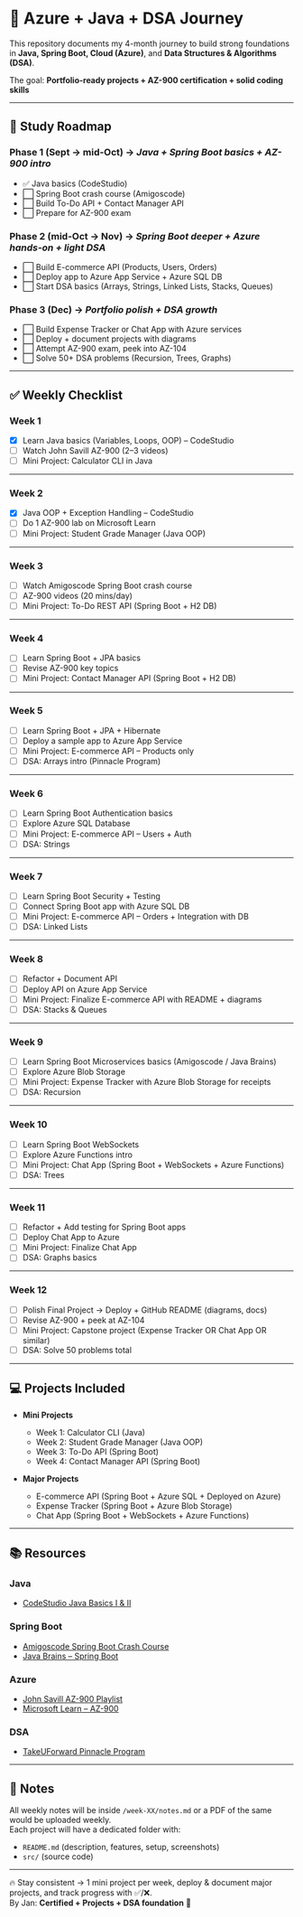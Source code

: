 # 🚀 Azure + Java + DSA Journey  

This repository documents my 4-month journey to build strong foundations in **Java, Spring Boot, Cloud (Azure)**, and **Data Structures & Algorithms (DSA)**.  

The goal: **Portfolio-ready projects + AZ-900 certification + solid coding skills**    

---

## 📅 Study Roadmap  

### Phase 1 (Sept → mid-Oct) → *Java + Spring Boot basics + AZ-900 intro*  
- ✅ Java basics (CodeStudio)   
- ⬜ Spring Boot crash course (Amigoscode)   
- ⬜ Build To-Do API + Contact Manager API   
- ⬜ Prepare for AZ-900 exam    

### Phase 2 (mid-Oct → Nov) → *Spring Boot deeper + Azure hands-on + light DSA*  
- ⬜ Build E-commerce API (Products, Users, Orders)   
- ⬜ Deploy app to Azure App Service + Azure SQL DB   
- ⬜ Start DSA basics (Arrays, Strings, Linked Lists, Stacks, Queues)    

### Phase 3 (Dec) → *Portfolio polish + DSA growth*  
- ⬜ Build Expense Tracker or Chat App with Azure services   
- ⬜ Deploy + document projects with diagrams   
- ⬜ Attempt AZ-900 exam, peek into AZ-104   
- ⬜ Solve 50+ DSA problems (Recursion, Trees, Graphs)    

---

## ✅ Weekly Checklist  

### Week 1  
- [x] Learn Java basics (Variables, Loops, OOP) – CodeStudio   
- [ ] Watch John Savill AZ-900 (2–3 videos)   
- [ ] Mini Project: Calculator CLI in Java 

---

### Week 2  
- [x] Java OOP + Exception Handling – CodeStudio   
- [ ] Do 1 AZ-900 lab on Microsoft Learn   
- [ ] Mini Project: Student Grade Manager (Java OOP)    

---

### Week 3  
- [ ] Watch Amigoscode Spring Boot crash course   
- [ ] AZ-900 videos (20 mins/day)   
- [ ] Mini Project: To-Do REST API (Spring Boot + H2 DB)    

---

### Week 4  
- [ ] Learn Spring Boot + JPA basics   
- [ ] Revise AZ-900 key topics   
- [ ] Mini Project: Contact Manager API (Spring Boot + H2 DB)    

---

### Week 5
- [ ] Learn Spring Boot + JPA + Hibernate  
- [ ] Deploy a sample app to Azure App Service  
- [ ] Mini Project: E-commerce API – Products only  
- [ ] DSA: Arrays intro (Pinnacle Program)  

---

### Week 6
- [ ] Learn Spring Boot Authentication basics  
- [ ] Explore Azure SQL Database  
- [ ] Mini Project: E-commerce API – Users + Auth  
- [ ] DSA: Strings  

---

### Week 7
- [ ] Learn Spring Boot Security + Testing  
- [ ] Connect Spring Boot app with Azure SQL DB  
- [ ] Mini Project: E-commerce API – Orders + Integration with DB  
- [ ] DSA: Linked Lists  

---

### Week 8
- [ ] Refactor + Document API  
- [ ] Deploy API on Azure App Service  
- [ ] Mini Project: Finalize E-commerce API with README + diagrams  
- [ ] DSA: Stacks & Queues  

---

### Week 9
- [ ] Learn Spring Boot Microservices basics (Amigoscode / Java Brains)  
- [ ] Explore Azure Blob Storage  
- [ ] Mini Project: Expense Tracker with Azure Blob Storage for receipts  
- [ ] DSA: Recursion  

---

### Week 10
- [ ] Learn Spring Boot WebSockets  
- [ ] Explore Azure Functions intro  
- [ ] Mini Project: Chat App (Spring Boot + WebSockets + Azure Functions)  
- [ ] DSA: Trees  

---

### Week 11
- [ ] Refactor + Add testing for Spring Boot apps  
- [ ] Deploy Chat App to Azure  
- [ ] Mini Project: Finalize Chat App  
- [ ] DSA: Graphs basics  

---

### Week 12
- [ ] Polish Final Project → Deploy + GitHub README (diagrams, docs)  
- [ ] Revise AZ-900 + peek at AZ-104  
- [ ] Mini Project: Capstone project (Expense Tracker OR Chat App OR similar)  
- [ ] DSA: Solve 50 problems total  

---

## 💻 Projects Included 

- **Mini Projects**     
  - Week 1: Calculator CLI (Java)  
  - Week 2: Student Grade Manager (Java OOP)  
  - Week 3: To-Do API (Spring Boot)  
  - Week 4: Contact Manager API (Spring Boot)    

- **Major Projects**     
  - E-commerce API (Spring Boot + Azure SQL + Deployed on Azure)  
  - Expense Tracker (Spring Boot + Azure Blob Storage)  
  - Chat App (Spring Boot + WebSockets + Azure Functions)    

---

## 📚 Resources  

### Java  
- [CodeStudio Java Basics I & II](https://www.codingninjas.com/codestudio/guided-paths/basics-of-java)    

### Spring Boot  
- [Amigoscode Spring Boot Crash Course](https://www.youtube.com/watch?v=9SGDpanrc8U)   
- [Java Brains – Spring Boot](https://www.youtube.com/c/JavaBrainsChannel)    

### Azure  
- [John Savill AZ-900 Playlist](https://www.youtube.com/playlist?list=PLlVtbbG169nED0_vMEniWBQjSoxTsBYS3)   
- [Microsoft Learn – AZ-900](https://learn.microsoft.com/en-us/training/courses/az-900t00)    

### DSA  
- [TakeUForward Pinnacle Program](https://takeuforward.org/interview-experience/tuf-pinnacle-dsa-bootcamp/)    

---

## 📖 Notes  
All weekly notes will be inside `/week-XX/notes.md` or a PDF of the same would be uploaded weekly.   
Each project will have a dedicated folder with:   
- `README.md` (description, features, setup, screenshots)   
- `src/` (source code)    

---

🔥 Stay consistent → 1 mini project per week, deploy & document major projects, and track progress with ✅/❌.  
By Jan: **Certified + Projects + DSA foundation** 🚀